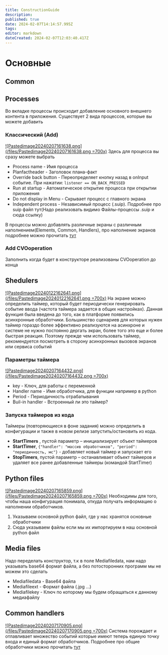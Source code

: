 ```yaml
---
title: ConstructionGuide
description: 
published: true
date: 2024-02-07T14:14:57.995Z
tags: 
editor: markdown
dateCreated: 2024-02-07T12:03:40.417Z
---
```


# Основные
## Common

## Processes
Во вкладке процессы происходит добавление основного внешнего контента в приложения. 
Существует 2 вида процессов, которые вы можете добавить
### Классический (Add)
[![Pastedimage20240207161638.png](/files/Pastedimage20240207161638.png =700x)](/files/Pastedimage20240207161638.png)
Здесь для процесса вы сразу можете выбрать
- Process name - Имя процесса
- Planfactheader - Заголовок плана-факт
- Override back button - Переопределяет кнопку назад в onInput событие. При нажатии: `listener == ON_BACK_PRESSED`
- Run at startup - Автоматическое открытие процесса при открытии приложения
- Do not display in Menu - Скрывает процесс с главного экрана
- Independent process - Независимый процесс (.suip). Подробнее про suip файл тут(Надо реализовать видимо Файлы-процессы .suip и сюда ссылку)

В процессы можно добавлять различные экраны с различным наполнением(Elements, Common, Handlers), про наполнение экранов подробнее можно прочитать [тут](../Screens/Screens)

### Add CVOoperation
Заполнить когда будет в конструкторе реализованы CVOoperation до конца
## Shedulers
[![Pastedimage20240122162641.png](/files/Pastedimage20240122162641.png =700x)](/files/Pastedimage20240122162641.png)
На экране можно определить таймер, который будет периодически генерировать событие ввода (частота таймера задается в общих настройках). Данная функция была введена до того, как в платформе появились асинхронные обработчики. Большинство сценариев для которых нужен таймер гораздо более эффективно реализуются на асинхроне и системе не нужно постоянно дергать экран, более того это еще и более быстрая реакция. Поэтому прежде чем использовать таймер, рекомендуется посмотреть в сторону асинхронных вызовов экранов или сервиса событий
### Параметры таймера
[![Pastedimage20240207164432.png](/files/Pastedimage20240207164432.png =700x)](/files/Pastedimage20240207164432.png)
- key - Ключ, для работы с переменной
- Handler name - Имя обработчика, для функции например в python
- Period - Периодичность отрабатывания
- Buil-in handler - Встроенный ли это таймер?

### Запуска таймеров из кода

Таймеры (повторяющиеся в фоне задания) можно определить в конфигурации и также в новом релизе запустить/остановить из кода.
- **StartTimers** , пустой параметр – инициализирует объект таймеров 
- **StartTimer**, `{"handler": "массив обработчиков", "period": "периодичность, мс"}` - добавляет новый таймер и запускает его 
- **StopTimers**, пустой параметр – останавливает объект таймеров и удаляет все ранее добавленные таймеры (командой StartTimer)
## Python files
[![Pastedimage20240207165859.png](/files/Pastedimage20240207165859.png =700x)](/files/Pastedimage20240207165859.png)
Необходимы для того, чтобы наша конфигурация понимала, откуда получать информацию о наполнении обработчиков.
1) Указываем основной python файл, где у нас хранятся основные обработчики
2) Сюда указываем файлы если мы их импортируем в наш основной python файл
## Media files
Надо переделать конструктор, т.к в поле Mediafiledata, нам надо указывать base64 формат файла, а без потосторонних программ мы не можем это сделать
- Mediafiledata - Base64 файла
- Mediafileext - Формат файла (.jpg ...)
- Mediafilekey - Ключ по которому мы будем обращаться к данному медиафайлу
## Common handlers
[![Pastedimage20240207170905.png](/files/Pastedimage20240207170905.png =700x)](/files/Pastedimage20240207170905.png)
Система порождает и отлавливает множество событий которые имеют теперь единую точку входа и единый формат обработчиков.
Подробнее про общие обработчики можно прочитать [тут](../Handlers/CommonHandlers)
